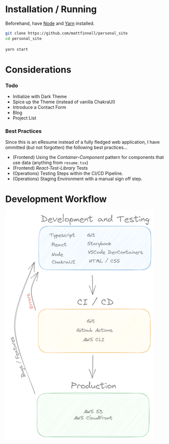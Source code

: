 # Installation / Running

Beforehand, have [Node](https://nodejs.org/en) and [Yarn](https://yarnpkg.com/) installed.

```sh
git clone https://github.com/mattfinnell/personal_site
cd personal_site

yarn start
```

# Considerations

### Todo

- Initialize with Dark Theme
- Spice up the Theme (instead of vanilla ChakraUI)
- Introduce a Contact Form
- Blog
- Project List

### Best Practices

Since this is an eResume instead of a fully fledged web application, I have ommitted (but not forgotten) the following best practices...

- (Frontend) Using the _Container-Component_ pattern for components that use data (anything from `resume.tsx`)
- (Frontend) _React-Test-Library_ Tests
- (Operations) Testing Steps within the CI/CD Pipeline.
- (Operations) Staging Environment with a manual sign off step.

# Development Workflow

![Development Diagram](/src/assets/PersonalWebsiteDevFlow.png)
